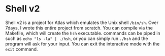 # Shell v2
Shell v2 is a project for Atlas which emulates the Unix shell `/bin/sh`.
Over 7days, I wrote this entire project from scratch.
You can compile via the Makefile, which will create the `hsh` executable.
commands can be piped in such as `echo "ls -la" | ./hsh`, or you can simply run `./hsh` and the program will ask for your input. You can exit the interactive mode with the `exit` command.
